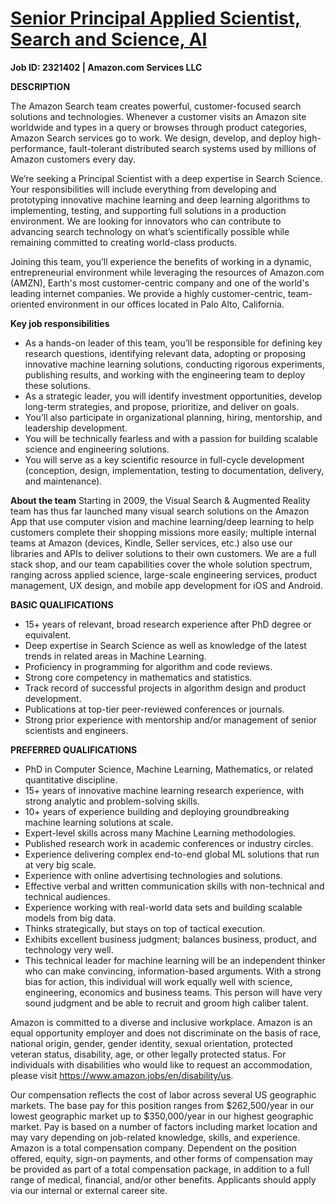 # [Senior Principal Applied Scientist, Search and Science, AI](https://www.amazon.jobs/en/jobs/2321402/senior-principal-applied-scientist-search-and-science-ai)

**Job ID: 2321402 | Amazon.com Services LLC**

**DESCRIPTION**

The Amazon Search team creates powerful, customer-focused search solutions and technologies. Whenever a customer visits an Amazon site worldwide and types in a query or browses through product categories, Amazon Search services go to work. We design, develop, and deploy high-performance, fault-tolerant distributed search systems used by millions of Amazon customers every day.

We’re seeking a Principal Scientist with a deep expertise in Search Science. Your responsibilities will include everything from developing and prototyping innovative machine learning and deep learning algorithms to implementing, testing, and supporting full solutions in a production environment. We are looking for innovators who can contribute to advancing search technology on what’s scientifically possible while remaining committed to creating world-class products.

Joining this team, you’ll experience the benefits of working in a dynamic, entrepreneurial environment while leveraging the resources of Amazon.com (AMZN), Earth's most customer-centric company and one of the world's leading internet companies. We provide a highly customer-centric, team-oriented environment in our offices located in Palo Alto, California.

**Key job responsibilities**
- As a hands-on leader of this team, you’ll be responsible for defining key research questions, identifying relevant data, adopting or proposing innovative machine learning solutions, conducting rigorous experiments, publishing results, and working with the engineering team to deploy these solutions.
- As a strategic leader, you will identify investment opportunities, develop long-term strategies, and propose, prioritize, and deliver on goals.
- You’ll also participate in organizational planning, hiring, mentorship, and leadership development.
- You will be technically fearless and with a passion for building scalable science and engineering solutions.
- You will serve as a key scientific resource in full-cycle development (conception, design, implementation, testing to documentation, delivery, and maintenance).

**About the team**
Starting in 2009, the Visual Search & Augmented Reality team has thus far launched many visual search solutions on the Amazon App that use computer vision and machine learning/deep learning to help customers complete their shopping missions more easily; multiple internal teams at Amazon (devices, Kindle, Seller services, etc.) also use our libraries and APIs to deliver solutions to their own customers. We are a full stack shop, and our team capabilities cover the whole solution spectrum, ranging across applied science, large-scale engineering services, product management, UX design, and mobile app development for iOS and Android.

**BASIC QUALIFICATIONS**
- 15+ years of relevant, broad research experience after PhD degree or equivalent.
- Deep expertise in Search Science as well as knowledge of the latest trends in related areas in Machine Learning.
- Proficiency in programming for algorithm and code reviews.
- Strong core competency in mathematics and statistics.
- Track record of successful projects in algorithm design and product development.
- Publications at top-tier peer-reviewed conferences or journals.
- Strong prior experience with mentorship and/or management of senior scientists and engineers.

**PREFERRED QUALIFICATIONS**
- PhD in Computer Science, Machine Learning, Mathematics, or related quantitative discipline.
- 15+ years of innovative machine learning research experience, with strong analytic and problem-solving skills.
- 10+ years of experience building and deploying groundbreaking machine learning solutions at scale.
- Expert-level skills across many Machine Learning methodologies.
- Published research work in academic conferences or industry circles.
- Experience delivering complex end-to-end global ML solutions that run at very big scale.
- Experience with online advertising technologies and solutions.
- Effective verbal and written communication skills with non-technical and technical audiences.
- Experience working with real-world data sets and building scalable models from big data.
- Thinks strategically, but stays on top of tactical execution.
- Exhibits excellent business judgment; balances business, product, and technology very well.
- This technical leader for machine learning will be an independent thinker who can make convincing, information-based arguments. With a strong bias for action, this individual will work equally well with science, engineering, economics and business teams. This person will have very sound judgment and be able to recruit and groom high caliber talent.

Amazon is committed to a diverse and inclusive workplace. Amazon is an equal opportunity employer and does not discriminate on the basis of race, national origin, gender, gender identity, sexual orientation, protected veteran status, disability, age, or other legally protected status. For individuals with disabilities who would like to request an accommodation, please visit https://www.amazon.jobs/en/disability/us.

Our compensation reflects the cost of labor across several US geographic markets. The base pay for this position ranges from $262,500/year in our lowest geographic market up to $350,000/year in our highest geographic market. Pay is based on a number of factors including market location and may vary depending on job-related knowledge, skills, and experience. Amazon is a total compensation company. Dependent on the position offered, equity, sign-on payments, and other forms of compensation may be provided as part of a total compensation package, in addition to a full range of medical, financial, and/or other benefits. Applicants should apply via our internal or external career site.